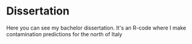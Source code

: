 # Dissertation
Here you can see my bachelor dissertation. It's an R-code where I make contamination predictions for the north of Italy
